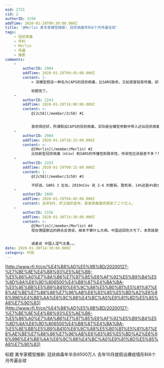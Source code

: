 ```yaml
---
aid: 2721
cid: 2
authorID: 2156
addTime: 2020-01-28T09:30:00.000Z
title: '@Merlin 美专家模型推断: 冠状病毒年料6个月传遍全球'
tags:
    - 冠状病毒
    - 年料
    - Merlin
    - 传遍
    - 推断
comments:
    -
        authorID: 2984
        addTime: 2020-01-28T09:45:00.000Z
        content: |-
            > 该模型假设一种名为CAPS的冠状病毒，比SARS致命，又如感冒轻易传播，却未开发出疫苗，能迅速传播促成全球大流行。

            标题党了。
    -
        authorID: 2243
        addTime: 2020-01-28T16:00:00.000Z
        content: >-
            @[2c58](/member/2c58) #1


            我觉得还好，所谓假设CAPS的冠状病毒，实际是在模型参数中带入近似冠状病毒的参数，例如传播和致病性。然后模拟传播趋势~当然不看原文无法判断假设和条件是否合理。
    -
        authorID: 2984
        addTime: 2020-01-28T18:15:00.000Z
        content: >-
            @[Merlin](/member/Merlin) #2
            比较新型冠状病毒（nCov）和SARS的传播性和致命性，传染性应该是差不多？尽管nCov的潜伏期更长，但是现在估计出来的两者的R0却差不多，预示单位时间内nCov的传染性更弱。致死比例是SARS现在看是更高一些。
    -
        authorID: 2243
        addTime: 2020-01-29T00:15:00.000Z
        content: |-
            @[2c58](/member/2c58) #3

            不好说，SARS 3 左右，2019nCov 说 2-6 的都有。致死率，14%还是4%我也暂且蒙在鼓里~
    -
        authorID: 2805
        addTime: 2020-01-29T04:45:00.000Z
        content: 去年8月，世卫组织宣布，某某病毒最终感染了二十亿人。
    -
        authorID: 2156
        addTime: 2020-01-30T14:30:00.000Z
        content: >-
            @[Merlin](/member/Merlin) #4
            现在德国那边的肺炎反馈说，根本不算什么大病。中国这回吃大亏了。本质就是个超级流感或者超级肺炎，但中国人体质太差，根本扛不住。


            或者说 中国人湿气太重。。。
date: 2020-01-30T14:30:00.000Z
category: 时政
---
```


[http://www.rfi.fr/cn/%E4%B8%AD%E5%9B%BD/20200127-%E7%BE%8E%E4%B8%93%E5%AE%B6-%E5%86%A0%E7%8A%B6%E7%97%85%E6%AF%92%E5%B9%B4%E5%8D%8A%E6%9D%806500%E4%B8%87%E4%BA%BA-%E5%8E%BB%E5%B9%B410%E6%9C%88%E5%B0%B1%E5%81%87%E8%AE%BE%E7%88%86%E7%96%AB%E6%83%85%E5%BD%A2%E6%96%996%E4%B8%AA%E6%9C%88%E4%BC%A0%E9%81%8D%E5%85%A8%E7%90%83](http://www.rfi.fr/cn/%E4%B8%AD%E5%9B%BD/20200127-%E7%BE%8E%E4%B8%93%E5%AE%B6-%E5%86%A0%E7%8A%B6%E7%97%85%E6%AF%92%E5%B9%B4%E5%8D%8A%E6%9D%806500%E4%B8%87%E4%BA%BA-%E5%8E%BB%E5%B9%B410%E6%9C%88%E5%B0%B1%E5%81%87%E8%AE%BE%E7%88%86%E7%96%AB%E6%83%85%E5%BD%A2%E6%96%996%E4%B8%AA%E6%9C%88%E4%BC%A0%E9%81%8D%E5%85%A8%E7%90%83)

标题 美专家模型推断: 冠状病毒年半杀6500万人 去年10月就假设爆疫情形料6个月传遍全球
